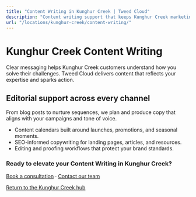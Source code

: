 ```yaml
---
title: "Content Writing in Kunghur Creek | Tweed Cloud"
description: "Content writing support that keeps Kunghur Creek marketing channels fresh."
url: "/locations/kunghur-creek/content-writing/"
---
```


# Kunghur Creek Content Writing

Clear messaging helps Kunghur Creek customers understand how you solve their challenges. Tweed Cloud delivers content that reflects your expertise and sparks action.

## Editorial support across every channel

From blog posts to nurture sequences, we plan and produce copy that aligns with your campaigns and tone of voice.

- Content calendars built around launches, promotions, and seasonal moments.
- SEO-informed copywriting for landing pages, articles, and resources.
- Editing and proofing workflows that protect your brand standards.

### Ready to elevate your Content Writing in Kunghur Creek?

[Book a consultation](/consultation/) · [Contact our team](/contact/)

[Return to the Kunghur Creek hub](/locations/kunghur-creek/)
